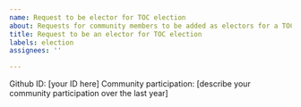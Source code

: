 ```yaml
---
name: Request to be elector for TOC election
about: Requests for community members to be added as electors for a TOC election cycle.
title: Request to be an elector for TOC election
labels: election
assignees: ''

---
```


Github ID: [your ID here]
Community participation: [describe your community participation over the last year]

